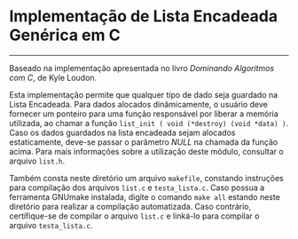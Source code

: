 # Implementação de Lista Encadeada Genérica em C
---
Baseado na implementação apresentada no livro _Dominando Algoritmos com C_, de Kyle Loudon.

Esta implementação permite que qualquer tipo de dado seja guardado na Lista Encadeada. Para dados alocados
dinâmicamente, o usuário deve fornecer um ponteiro para uma função responsável por liberar a memória utilizada,
ao chamar a função `list_init ( void (*destroy) (void *data) )`. Caso os dados guardados na lista encadeada sejam
alocados estaticamente, deve-se passar o parâmetro *NULL* na chamada da função acima. Para mais informações sobre
a utilização deste módulo, consultar o arquivo `list.h`.

Também consta neste diretório um arquivo `makefile`, constando instruções para compilação dos arquivos `list.c`
e `testa_lista.c`. Caso possua a ferramenta GNUmake instalada, digite o comando `make all` estando neste diretório
para realizar a compilação automatizada. Caso contrário, certifique-se de compilar o arquivo `list.c` e linká-lo
para compilar o arquivo `testa_lista.c`.

